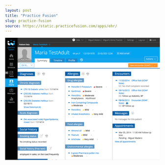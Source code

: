 ```yaml
---
layout: post
title: "Practice Fusion"
slug: practice-fusion
source: https://static.practicefusion.com/apps/ehr/
---
```


<img src="/screenshots/practice-fusion.png"
    alt="The #1 cloud-based electronic health record platform for doctors and patients"
    title="The #1 cloud-based electronic health record platform for doctors and patients">
